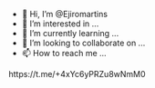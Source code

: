 - 👋 Hi, I’m @Ejiromartins
- 👀 I’m interested in ...
- 🌱 I’m currently learning ...
- 💞️ I’m looking to collaborate on ...
- 📫 How to reach me ...

<!---t.me/zipper_gery
Ejiromartins/Ejiromartins is a ✨ special ✨ repository because its `README.md` (this file) appears on your GitHub profile.
You can click the Preview link to take a look at your changes.
--->https://t.me/+4xYc6yPRZu8wNmM0
